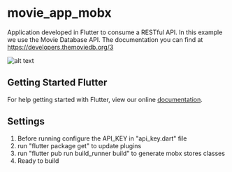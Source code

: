 # movie_app_mobx

Application developed in Flutter to consume a RESTful API.
In this example we use the Movie Database API.
The documentation you can find at https://developers.themoviedb.org/3

![alt text](https://lh3.googleusercontent.com/kz7yBNu0Oj_zjvhJm0teMpIupaL3OPGDv6wh2-ribIuCoFNJsCVBXLLG2gOD3xr4pYPNIBvoQRjHnDFHzpZ2yQLvZBXgf9X_5pnbgljVBjeUMn90KGr7pFC1Ol8uGgHyTgiWEVDVaLA=w791-h611-no)


## Getting Started Flutter

For help getting started with Flutter, view our online
[documentation](https://flutter.io/).

## Settings

1. Before running configure the API_KEY in "api_key.dart" file
2. run "flutter package get" to update plugins
3. run "flutter pub run build_runner build" to generate mobx stores classes
4. Ready to build

